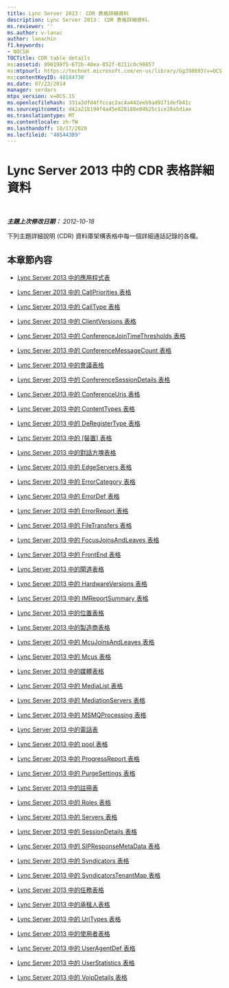 ```yaml
---
title: Lync Server 2013： CDR 表格詳細資料
description: Lync Server 2013： CDR 表格詳細資料。
ms.reviewer: ''
ms.author: v-lanac
author: lanachin
f1.keywords:
- NOCSH
TOCTitle: CDR table details
ms:assetid: 896198f5-672b-48ea-852f-0211c0c90857
ms:mtpsurl: https://technet.microsoft.com/en-us/library/Gg398693(v=OCS.15)
ms:contentKeyID: 48184730
ms.date: 07/23/2014
manager: serdars
mtps_version: v=OCS.15
ms.openlocfilehash: 331a3dfd4ffccac2ac4a442eeb9ad9171defb41c
ms.sourcegitcommit: d42a21b194f4a45e828188e04b25c1ce28a5d1ae
ms.translationtype: MT
ms.contentlocale: zh-TW
ms.lasthandoff: 10/17/2020
ms.locfileid: "48544389"
---
```

# <a name="cdr-table-details-in-lync-server-2013"></a>Lync Server 2013 中的 CDR 表格詳細資料

<div data-xmlns="http://www.w3.org/1999/xhtml">

<div class="topic" data-xmlns="http://www.w3.org/1999/xhtml" data-msxsl="urn:schemas-microsoft-com:xslt" data-cs="https://msdn.microsoft.com/">

<div data-asp="https://msdn2.microsoft.com/asp">



</div>

<div id="mainSection">

<div id="mainBody">

<span> </span>

_**主題上次修改日期：** 2012-10-18_

下列主題詳細說明 (CDR) 資料庫架構表格中每一個詳細通話記錄的各欄。

<div>

## <a name="in-this-section"></a>本章節內容

  - [Lync Server 2013 中的應用程式表](lync-server-2013-application-table.md)

  - [Lync Server 2013 中的 CallPriorities 表格](lync-server-2013-callpriorities-table.md)

  - [Lync Server 2013 中的 CallType 表格](lync-server-2013-calltype-table.md)

  - [Lync Server 2013 中的 ClientVersions 表格](lync-server-2013-clientversions-table.md)

  - [Lync Server 2013 中的 ConferenceJoinTimeThresholds 表格](lync-server-2013-conferencejointimethresholds-table.md)

  - [Lync Server 2013 中的 ConferenceMessageCount 表格](lync-server-2013-conferencemessagecount-table.md)

  - [Lync Server 2013 中的會議表格](lync-server-2013-conferences-table.md)

  - [Lync Server 2013 中的 ConferenceSessionDetails 表格](lync-server-2013-conferencesessiondetails-table.md)

  - [Lync Server 2013 中的 ConferenceUris 表格](lync-server-2013-conferenceuris-table.md)

  - [Lync Server 2013 中的 ContentTypes 表格](lync-server-2013-contenttypes-table.md)

  - [Lync Server 2013 中的 DeRegisterType 表格](lync-server-2013-deregistertype-table.md)

  - [Lync Server 2013 中的 [裝置] 表格](lync-server-2013-devices-table.md)

  - [Lync Server 2013 中的對話方塊表格](lync-server-2013-dialogs-table.md)

  - [Lync Server 2013 中的 EdgeServers 表格](lync-server-2013-edgeservers-table.md)

  - [Lync Server 2013 中的 ErrorCategory 表格](lync-server-2013-errorcategory-table.md)

  - [Lync Server 2013 中的 ErrorDef 表格](lync-server-2013-errordef-table.md)

  - [Lync Server 2013 中的 ErrorReport 表格](lync-server-2013-errorreport-table.md)

  - [Lync Server 2013 中的 FileTransfers 表格](lync-server-2013-filetransfers-table.md)

  - [Lync Server 2013 中的 FocusJoinsAndLeaves 表格](lync-server-2013-focusjoinsandleaves-table.md)

  - [Lync Server 2013 中的 FrontEnd 表格](lync-server-2013-frontend-table.md)

  - [Lync Server 2013 中的閘道表格](lync-server-2013-gateways-table.md)

  - [Lync Server 2013 中的 HardwareVersions 表格](lync-server-2013-hardwareversions-table.md)

  - [Lync Server 2013 中的 IMReportSummary 表格](lync-server-2013-imreportsummary-table.md)

  - [Lync Server 2013 中的位置表格](lync-server-2013-locations-table.md)

  - [Lync Server 2013 中的製造商表格](lync-server-2013-manufacturers-table.md)

  - [Lync Server 2013 中的 McuJoinsAndLeaves 表格](lync-server-2013-mcujoinsandleaves-table.md)

  - [Lync Server 2013 中的 Mcus 表格](lync-server-2013-mcus-table.md)

  - [Lync Server 2013 中的媒體表格](lync-server-2013-media-table.md)

  - [Lync Server 2013 中的 MediaList 表格](lync-server-2013-medialist-table.md)

  - [Lync Server 2013 中的 MediationServers 表格](lync-server-2013-mediationservers-table.md)

  - [Lync Server 2013 中的 MSMQProcessing 表格](lync-server-2013-msmqprocessing-table.md)

  - [Lync Server 2013 中的電話表](lync-server-2013-phones-table.md)

  - [Lync Server 2013 中的 pool 表格](lync-server-2013-pools-table.md)

  - [Lync Server 2013 中的 ProgressReport 表格](lync-server-2013-progressreport-table.md)

  - [Lync Server 2013 中的 PurgeSettings 表格](lync-server-2013-purgesettings-table.md)

  - [Lync Server 2013 中的註冊表](lync-server-2013-registration-table.md)

  - [Lync Server 2013 中的 Roles 表格](lync-server-2013-roles-table.md)

  - [Lync Server 2013 中的 Servers 表格](lync-server-2013-servers-table.md)

  - [Lync Server 2013 中的 SessionDetails 表格](lync-server-2013-sessiondetails-table.md)

  - [Lync Server 2013 中的 SIPResponseMetaData 表格](lync-server-2013-sipresponsemetadata-table.md)

  - [Lync Server 2013 中的 Syndicators 表格](lync-server-2013-syndicators-table.md)

  - [Lync Server 2013 中的 SyndicatorsTenantMap 表格](lync-server-2013-syndicatorstenantmap-table.md)

  - [Lync Server 2013 中的任務表格](lync-server-2013-task-table.md)

  - [Lync Server 2013 中的承租人表格](lync-server-2013-tenants-table.md)

  - [Lync Server 2013 中的 UriTypes 表格](lync-server-2013-uritypes-table.md)

  - [Lync Server 2013 中的使用者表格](lync-server-2013-users-table.md)

  - [Lync Server 2013 中的 UserAgentDef 表格](lync-server-2013-useragentdef-table.md)

  - [Lync Server 2013 中的 UserStatistics 表格](lync-server-2013-userstatistics-table.md)

  - [Lync Server 2013 中的 VoipDetails 表格](lync-server-2013-voipdetails-table.md)

</div>

</div>

<span> </span>

</div>

</div>

</div>

